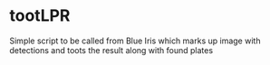 # tootLPR
Simple script to be called from Blue Iris which marks up image with detections and toots the result along with found plates
